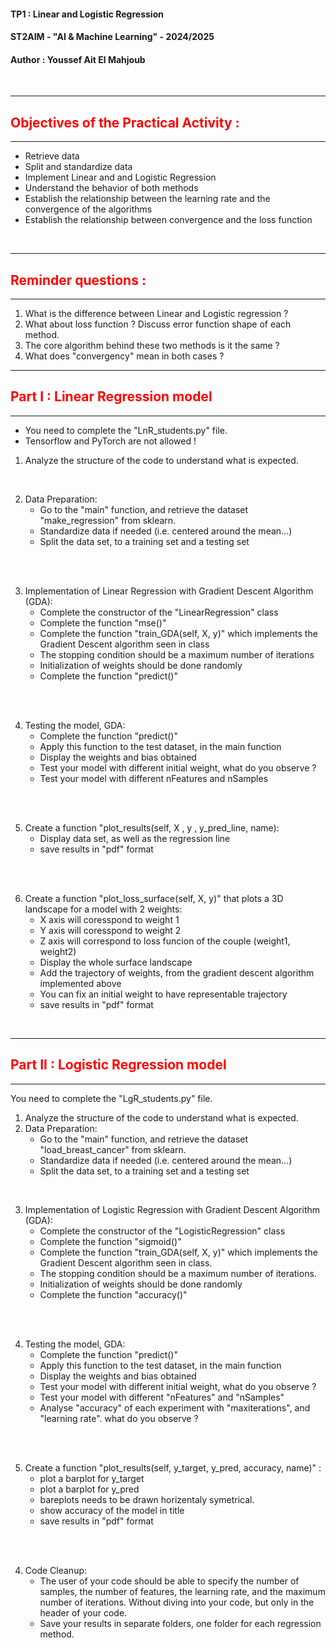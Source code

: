 #### TP1 : Linear and Logistic Regression

#### ST2AIM - "AI & Machine Learning" - 2024/2025

#### Author : Youssef Ait El Mahjoub

<br/>

--------------------------------------------------------------------
## <font color="red"> Objectives of the Practical Activity : </font>
--------------------------------------------------------------------

- Retrieve data
- Split and standardize data
- Implement Linear and and Logistic Regression
- Understand the behavior of both methods
- Establish the relationship between the learning rate and the convergence of the algorithms
- Establish the relationship between convergence and the loss function
<br/>

-------------------------------------------------
## <font color="red"> Reminder questions : </font>
-------------------------------------------------

1. What is the difference between Linear and Logistic regression ?
2. What about loss function ? Discuss error function shape of each method.
3. The core algorithm behind these two methods is it the same ?
4. What does "convergency" mean in both cases ?

-----------------------------------------------------------------
## <font color="red">  Part I : Linear Regression model </font>
-----------------------------------------------------------------

- You need to complete the "LnR_students.py" file.
- Tensorflow and PyTorch are not allowed !

1.  Analyze the structure of the code to understand what is expected.
<br/>

2.  Data Preparation:
    - Go to the "main" function, and retrieve the dataset "make_regression" from sklearn.
    - Standardize data if needed (i.e. centered around the mean...)
    - Split the data set, to a training set and a testing set
<br/>
<br/>

3. Implementation of Linear Regression with Gradient Descent Algorithm (GDA):
    - Complete the constructor of the "LinearRegression" class
    - Complete the function "mse()"
    - Complete the function "train_GDA(self, X, y)" which implements the Gradient Descent algorithm seen in class
    - The stopping condition should be a maximum number of iterations
    - Initialization of weights should be done randomly
    - Complete the function "predict()"
<br/>
<br/>

4. Testing the model, GDA:
    - Complete the function "predict()"
    - Apply this function to the test dataset, in the main function
    - Display the weights and bias obtained
    - Test your model with different initial weight, what do you observe ?
    - Test your model with different nFeatures and nSamples
<br/>
<br/>

5. Create a function "plot_results(self, X , y , y_pred_line, name): 
    - Display data set, as well as the regression line
    - save results in "pdf" format
<br/>
<br/>

6. Create a function "plot_loss_surface(self, X, y)" that plots a 3D landscape for a model with 2 weights:
    - X axis will coresspond to weight 1
    - Y axis will coresspond to weight 2
    - Z axis will correspond to loss funcion of the couple (weight1, weight2)
    - Display the whole surface landscape
    - Add the trajectory of weights, from the gradient descent algorithm implemented above
    - You can fix an initial weight to have representable trajectory
    - save results in "pdf" format
<br/>

----------------------------------------------------------------
## <font color="red">  Part II : Logistic Regression model </font>
-----------------------------------------------------------------

You need to complete the "LgR_students.py" file.

1.  Analyze the structure of the code to understand what is expected.
2.  Data Preparation:
    - Go to the "main" function, and retrieve the dataset "load_breast_cancer" from sklearn.
    - Standardize data if needed (i.e. centered around the mean...)
    - Split the data set, to a training set and a testing set
<br/>

3. Implementation of Logistic Regression with Gradient Descent Algorithm (GDA):
    - Complete the constructor of the "LogisticRegression" class
    - Complete the function "sigmoid()"
    - Complete the function "train_GDA(self, X, y)" which implements the Gradient Descent algorithm seen in class.
    - The stopping condition should be a maximum number of iterations.
    - Initialization of weights should be done randomly
    - Complete the function "accuracy()"
<br/>
<br/>

4. Testing the model, GDA:
    - Complete the function "predict()"
    - Apply this function to the test dataset, in the main function
    - Display the weights and bias obtained
    - Test your model with different initial weight, what do you observe ?
    - Test your model with different "nFeatures" and "nSamples"
    - Analyse "accuracy" of each experiment with "maxiterations", and "learning rate". what do you observe ?
<br/>
<br/>

5. Create a function "plot_results(self, y_target, y_pred, accuracy, name)" :
    - plot a barplot for y_target
    - plot a barplot for y_pred
    - bareplots needs to be drawn horizentaly symetrical. 
    - show accuracy of the model in title
    - save results in "pdf" format
<br/>
<br/>

4. Code Cleanup:
    - The user of your code should be able to specify the number of samples, the number of features, the learning rate, and the maximum number of iterations. Without diving into your code, but only in the header of your code.
    - Save your results in separate folders, one folder for each regression method.





